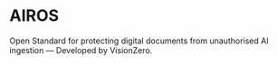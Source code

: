 # AIROS
Open Standard for protecting digital documents from unauthorised AI ingestion — Developed by VisionZero.
